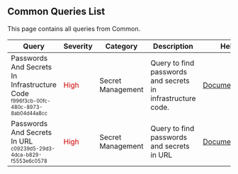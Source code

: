 ## Common Queries List
This page contains all queries from Common.

|            Query             |Severity|Category|Description|Help|
|------------------------------|--------|--------|-----------|----|
|Passwords And Secrets In Infrastructure Code<br/><sup><sub>f996f3cb-00fc-480c-8973-8ab04d44a8cc</sub></sup>|<span style="color:#C00">High</span>|Secret Management|Query to find passwords and secrets in infrastructure code.|<a href="https://kics.io/">Documentation</a><br/>|
|Passwords And Secrets In URL<br/><sup><sub>c09239d5-29d3-4dca-b829-f5553e6c0578</sub></sup>|<span style="color:#C00">High</span>|Secret Management|Query to find passwords and secrets in URL|<a href="https://kics.io/">Documentation</a><br/>|
